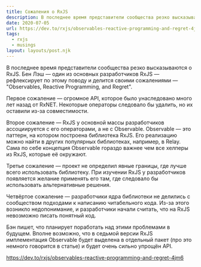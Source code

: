 ```yaml
---
title: Сожаления о RxJS
description: В последнее время представители сообщества резко высказываются о RxJS. Бен Лэш — один из основных разработчиков RxJS —  рефлексирует по этому поводу и делится своими сожалениями
date: 2020-07-05
url: https://dev.to/rxjs/observables-reactive-programming-and-regret-4jm6
tags:
  - rxjs
  - musings
layout: layouts/post.njk
---
```

В последнее время представители сообщества резко высказываются о RxJS. Бен Лэш — один из основных разработчиков RxJS —  рефлексирует по этому поводу и делится своими сожалениями — "Observables, Reactive Programming, and Regret".

Первое сожаление — огромное API, которое было унаследовано много лет назад от RxNET. Некоторые операторы следовало бы удалить, но их оставили из-за совместимости. 

Второе сожаление — RxJS у основной массы разработчиков ассоциируется с его операторами, а не с Observable. Observable — это паттерн, на котором построена библиотека RxJS. Его реализацию можно найти в других популярных библиотеках, например, в Relay. Сама по себе концепция Observable гораздо важнее чем все хелперы из RxJS, которые её окружают.

Третье сожаление — проект не определил явные границы, где лучше всего использовать библиотеку. При изучении RxJS у разработчиков появляется желание применять его там, где следовало бы использовать альтернативные решения.

Четвёртое сожаление — разработчики ядра библиотеки не делились с сообществом подходами к написанию читабельного кода. Из-за этого возникло недопонимание, и разработчики начали считать, что на RxJS невозможно писать понятный код.

Бэн пишет, что планирует поработать над этими проблемами в будущем. Вполне возможно, что в седьмой версии RxJS имплементация Observable будет выделена в отдельный пакет (про это немного говорится в статье) и будет очень сильно упрощён API.

https://dev.to/rxjs/observables-reactive-programming-and-regret-4jm6
